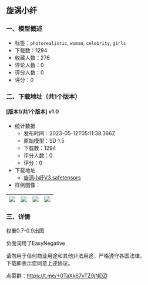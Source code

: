 ## 旋涡小纤
### 一、模型概述

- 标签：`photorealistic`, `woman`, `celebrity`, `girls`
- 下载数：1294
- 收藏人数：276
- 评论人数：0
- 评分人数：0
- 评分：0

### 二、下载地址（共1个版本）

#### [版本1/共1个版本] v1.0

- 统计数据
  - 发布时间：2023-05-12T05:11:38.366Z
  - 原始模型：SD 1.5
  - 下载数：1294
  - 评分人数：0
  - 评分：0
- 下载地址
  - [旋涡小纤V3.safetensors](https://civitai.com/api/download/models/68527)
- 样例图像：

| <img src="https://image.civitai.com/xG1nkqKTMzGDvpLrqFT7WA/cab24827-8cef-4d77-9da9-1ba3e1a1d518/width=450/763731.jpeg" /> | <img src="https://image.civitai.com/xG1nkqKTMzGDvpLrqFT7WA/d3360e29-2467-4473-9170-8d717f9dfc05/width=450/763732.jpeg" /> | <img src="https://image.civitai.com/xG1nkqKTMzGDvpLrqFT7WA/d5611141-6956-4eb0-ab17-510573bd98f1/width=450/763734.jpeg" /> | <img src="https://image.civitai.com/xG1nkqKTMzGDvpLrqFT7WA/a3174cac-3128-4397-ac1f-bb6c3ad0109e/width=450/763736.jpeg" /> |
| ---- | ---- | ---- | ---- |


### 三、详情
<p>权重0.7-0.9出图</p><p>负面词用了EasyNegative</p><p>请勿用于任何商业用途和其他非法用途，严格遵守各国法律。<br />下载即表示您同意上述协议。</p><p>点菜群：<a target="_blank" rel="ugc" href="https://t.me/+0TaXk67vTZ9jNDZl">https://t.me/+0TaXk67vTZ9jNDZl</a></p>